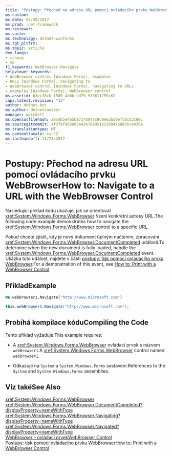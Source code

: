```yaml
---
title: "Postupy: Přechod na adresu URL pomocí ovládacího prvku WebBrowser"
ms.custom: 
ms.date: 03/30/2017
ms.prod: .net-framework
ms.reviewer: 
ms.suite: 
ms.technology: dotnet-winforms
ms.tgt_pltfrm: 
ms.topic: article
dev_langs:
- csharp
- vb
f1_keywords: WebBrowser.Navigate
helpviewer_keywords:
- WebBrowser control [Windows Forms], examples
- URLs [Windows Forms], navigating to
- WebBrowser control [Windows Forms], navigating to URLs
- examples [Windows Forms], WebBrowser control
ms.assetid: b3ec38cb-f509-4d0b-bd79-9f3611259c62
caps.latest.revision: "13"
author: dotnet-bot
ms.author: dotnetcontent
manager: wpickett
ms.openlocfilehash: 28ceb5e465b8737d047c9c0e65bd9efc8cd3c8ec
ms.sourcegitcommit: 4f3fef493080a43e70e951223894768d36ce430a
ms.translationtype: MT
ms.contentlocale: cs-CZ
ms.lasthandoff: 11/21/2017
---
```

# <a name="how-to-navigate-to-a-url-with-the-webbrowser-control"></a><span data-ttu-id="1e77a-102">Postupy: Přechod na adresu URL pomocí ovládacího prvku WebBrowser</span><span class="sxs-lookup"><span data-stu-id="1e77a-102">How to: Navigate to a URL with the WebBrowser Control</span></span>
<span data-ttu-id="1e77a-103">Následující příklad kódu ukazuje, jak se orientovat <xref:System.Windows.Forms.WebBrowser> řízení konkrétní adresy URL.</span><span class="sxs-lookup"><span data-stu-id="1e77a-103">The following code example demonstrates how to navigate the <xref:System.Windows.Forms.WebBrowser> control to a specific URL.</span></span>  
  
 <span data-ttu-id="1e77a-104">Pokud chcete zjistit, kdy je nový dokument úplným načtením, zpracování <xref:System.Windows.Forms.WebBrowser.DocumentCompleted> událostí.</span><span class="sxs-lookup"><span data-stu-id="1e77a-104">To determine when the new document is fully loaded, handle the <xref:System.Windows.Forms.WebBrowser.DocumentCompleted> event.</span></span> <span data-ttu-id="1e77a-105">Ukázka tuto událost, najdete v části [postupy: tisk pomocí ovládacího prvku WebBrowser](../../../../docs/framework/winforms/controls/how-to-print-with-a-webbrowser-control.md).</span><span class="sxs-lookup"><span data-stu-id="1e77a-105">For a demonstration of this event, see [How to: Print with a WebBrowser Control](../../../../docs/framework/winforms/controls/how-to-print-with-a-webbrowser-control.md).</span></span>  
  
## <a name="example"></a><span data-ttu-id="1e77a-106">Příklad</span><span class="sxs-lookup"><span data-stu-id="1e77a-106">Example</span></span>  
  
```vb  
Me.webBrowser1.Navigate("http://www.microsoft.com")  
```  
  
```csharp  
this.webBrowser1.Navigate("http://www.microsoft.com");  
```  
  
## <a name="compiling-the-code"></a><span data-ttu-id="1e77a-107">Probíhá kompilace kódu</span><span class="sxs-lookup"><span data-stu-id="1e77a-107">Compiling the Code</span></span>  
 <span data-ttu-id="1e77a-108">Tento příklad vyžaduje:</span><span class="sxs-lookup"><span data-stu-id="1e77a-108">This example requires:</span></span>  
  
-   <span data-ttu-id="1e77a-109">A <xref:System.Windows.Forms.WebBrowser> ovládací prvek s názvem `webBrowser1`.</span><span class="sxs-lookup"><span data-stu-id="1e77a-109">A <xref:System.Windows.Forms.WebBrowser> control named `webBrowser1`.</span></span>  
  
-   <span data-ttu-id="1e77a-110">Odkazuje na `System` a `System.Windows.Forms` sestavení.</span><span class="sxs-lookup"><span data-stu-id="1e77a-110">References to the `System` and `System.Windows.Forms` assemblies.</span></span>  
  
## <a name="see-also"></a><span data-ttu-id="1e77a-111">Viz také</span><span class="sxs-lookup"><span data-stu-id="1e77a-111">See Also</span></span>  
 <xref:System.Windows.Forms.WebBrowser>  
 <xref:System.Windows.Forms.WebBrowser.DocumentCompleted?displayProperty=nameWithType>  
 <xref:System.Windows.Forms.WebBrowser.Navigating?displayProperty=nameWithType>  
 <xref:System.Windows.Forms.WebBrowser.Navigated?displayProperty=nameWithType>  
 [<span data-ttu-id="1e77a-112">WebBrowser – ovládací prvek</span><span class="sxs-lookup"><span data-stu-id="1e77a-112">WebBrowser Control</span></span>](../../../../docs/framework/winforms/controls/webbrowser-control-windows-forms.md)  
 [<span data-ttu-id="1e77a-113">Postupy: tisk pomocí ovládacího prvku WebBrowser</span><span class="sxs-lookup"><span data-stu-id="1e77a-113">How to: Print with a WebBrowser Control</span></span>](../../../../docs/framework/winforms/controls/how-to-print-with-a-webbrowser-control.md)
